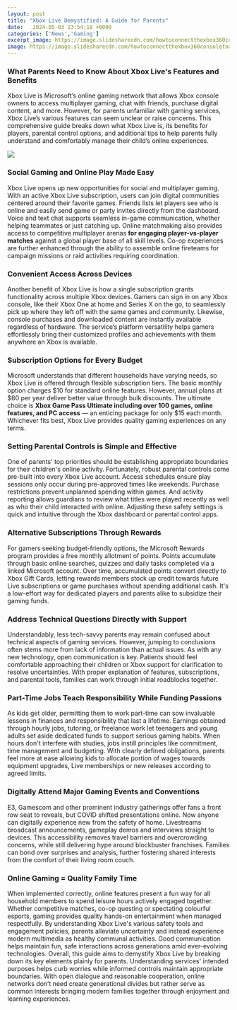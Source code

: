 ```yaml
---
layout: post
title: "Xbox Live Demystified: A Guide for Parents"
date:   2024-05-03 23:54:18 +0000
categories: ['News','Gaming']
excerpt_image: https://image.slidesharecdn.com/howtoconnectthexbox360consoletoatv-170914053436/95/how-to-connect-the-xbox-360-console-to-a-tv-3-1024.jpg?cb=1505367631
image: https://image.slidesharecdn.com/howtoconnectthexbox360consoletoatv-170914053436/95/how-to-connect-the-xbox-360-console-to-a-tv-3-1024.jpg?cb=1505367631
---
```


### **What Parents Need to Know About Xbox Live's Features and Benefits**
Xbox Live is Microsoft’s online gaming network that allows Xbox console owners to access multiplayer gaming, chat with friends, purchase digital content, and more. However, for parents unfamiliar with gaming services, Xbox Live’s various features can seem unclear or raise concerns. This comprehensive guide breaks down what Xbox Live is, its benefits for players, parental control options, and additional tips to help parents fully understand and comfortably manage their child’s online experiences. 

![](https://image.slidesharecdn.com/howtoconnectthexbox360consoletoatv-170914053436/95/how-to-connect-the-xbox-360-console-to-a-tv-5-1024.jpg?cb=1505367631)
### **Social Gaming and Online Play Made Easy**
Xbox Live opens up new opportunities for social and multiplayer gaming. With an active Xbox Live subscription, users can join digital communities centered around their favorite games. Friends lists let players see who is online and easily send game or party invites directly from the dashboard. Voice and text chat supports seamless in-game communication, whether helping teammates or just catching up. Online matchmaking also provides access to competitive multiplayer arenas **for engaging player-vs-player matches** against a global player base of all skill levels. Co-op experiences are further enhanced through the ability to assemble online fireteams for campaign missions or raid activities requiring coordination. 
### **Convenient Access Across Devices** 
Another benefit of Xbox Live is how a single subscription grants functionality across multiple Xbox devices. Gamers can sign in on any Xbox console, like their Xbox One at home and Series X on the go, to seamlessly pick up where they left off with the same games and community. Likewise, console purchases and downloaded content are instantly available regardless of hardware. The service’s platform versatility helps gamers effortlessly bring their customized profiles and achievements with them anywhere an Xbox is available.
### **Subscription Options for Every Budget**
Microsoft understands that different households have varying needs, so Xbox Live is offered through flexible subscription tiers. The basic monthly option charges $10 for standard online features. However, annual plans at $60 per year deliver better value through bulk discounts. The ultimate choice is **Xbox Game Pass Ultimate including over 100 games, online features, and PC access** — an enticing package for only $15 each month. Whichever fits best, Xbox Live provides quality gaming experiences on any terms.
### **Setting Parental Controls is Simple and Effective**  
One of parents' top priorities should be establishing appropriate boundaries for their children's online activity. Fortunately, robust parental controls come pre-built into every Xbox Live account. Access schedules ensure play sessions only occur during pre-approved times like weekends. Purchase restrictions prevent unplanned spending within games. And activity reporting allows guardians to review what titles were played recently as well as who their child interacted with online. Adjusting these safety settings is quick and intuitive through the Xbox dashboard or parental control apps.
### **Alternative Subscriptions Through Rewards**
For gamers seeking budget-friendly options, the Microsoft Rewards program provides a free monthly allotment of points. Points accumulate through basic online searches, quizzes and daily tasks completed via a linked Microsoft account. Over time, accumulated points convert directly to Xbox Gift Cards, letting rewards members stock up credit towards future Live subscriptions or game purchases without spending additional cash. It's a low-effort way for dedicated players and parents alike to subsidize their gaming funds.
### **Address Technical Questions Directly with Support** 
Understandably, less tech-savvy parents may remain confused about technical aspects of gaming services. However, jumping to conclusions often stems more from lack of information than actual issues. As with any new technology, open communication is key. Patients should feel comfortable approaching their children or Xbox support for clarification to resolve uncertainties. With proper explanation of features, subscriptions, and parental tools, families can work through initial roadblocks together.
### **Part-Time Jobs Teach Responsibility While Funding Passions** 
As kids get older, permitting them to work part-time can sow invaluable lessons in finances and responsibility that last a lifetime. Earnings obtained through hourly jobs, tutoring, or freelance work let teenagers and young adults set aside dedicated funds to support serious gaming habits. When hours don't interfere with studies, jobs instill principles like commitment, time management and budgeting. With clearly defined obligations, parents feel more at ease allowing kids to allocate portion of wages towards equipment upgrades, Live memberships or new releases according to agreed limits.  
### **Digitally Attend Major Gaming Events and Conventions**
E3, Gamescom and other prominent industry gatherings offer fans a front row seat to reveals, but COVID shifted presentations online. Now anyone can digitally experience new from the safety of home. Livestreams broadcast announcements, gameplay demos and interviews straight to devices. This accessibility removes travel barriers and overcrowding concerns, while still delivering hype around blockbuster franchises. Families can bond over surprises and analysis, further fostering shared interests from the comfort of their living room couch.
### **Online Gaming = Quality Family Time** 
When implemented correctly, online features present a fun way for all household members to spend leisure hours actively engaged together. Whether competitive matches, co-op questing or spectating colourful esports, gaming provides quality hands-on entertainment when managed respectfully. By understanding Xbox Live's various safety tools and engagement policies, parents alleviate uncertainty and instead experience modern multimedia as healthy communal activities. Good communication helps maintain fun, safe interactions across generations amid ever-evolving technologies.
Overall, this guide aims to demystify Xbox Live by breaking down its key elements plainly for parents. Understanding services' intended purposes helps curb worries while informed controls maintain appropriate boundaries. With open dialogue and reasonable cooperation, online networks don’t need create generational divides but rather serve as common interests bringing modern families together through enjoyment and learning experiences.